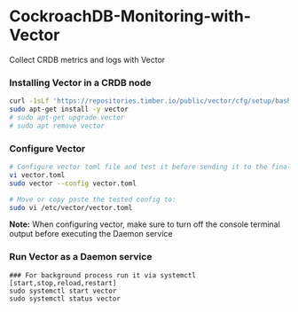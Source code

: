 # CockroachDB-Monitoring-with-Vector
Collect CRDB metrics and logs with Vector


### Installing Vector in a CRDB node

```bash
curl -1sLf 'https://repositories.timber.io/public/vector/cfg/setup/bash.deb.sh' | sudo -E bash
sudo apt-get install -y vector
# sudo apt-get upgrade vector
# sudo apt remove vector
```

### Configure Vector

```bash
# Configure vector toml file and test it before sending it to the final location
vi vector.toml
sudo vector --config vector.toml

# Move or copy paste the tested config to:
sudo vi /etc/vector/vector.toml
```

**Note:** When configuring vector, make sure to turn off the console terminal output before executing the Daemon service

### Run Vector as a Daemon service

```
### For background process run it via systemctl [start,stop,reload,restart]
sudo systemctl start vector
sudo systemctl status vector
```
